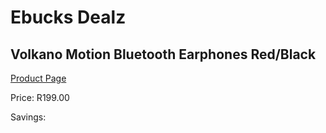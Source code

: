 
# Ebucks Dealz
## Volkano Motion Bluetooth Earphones Red/Black
[Product Page](https://www.ebucks.com/web/shop/productSelected.do?prodId=1196483636&catId=714972256)

Price: R199.00

Savings: 


	